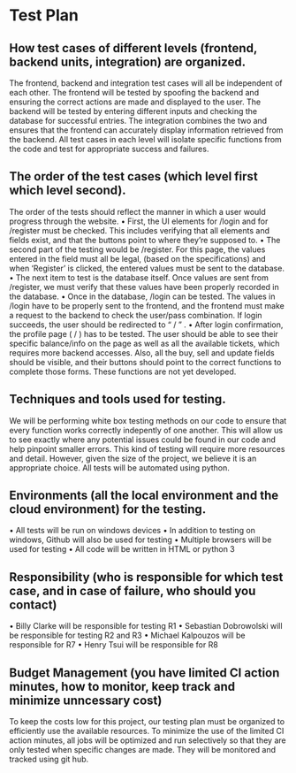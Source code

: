 # Test Plan

## How test cases of different levels (frontend, backend units, integration) are organized.
The frontend, backend and integration test cases will all be independent of each other. The frontend will be tested by spoofing the backend and ensuring the correct actions are made and displayed to the user. The backend will be tested by entering different inputs and checking the database for successful entries. The integration combines the two and ensures that the frontend can accurately display information retrieved from the backend.
All test cases in each level will isolate specific functions from the code and test for appropriate success and failures.

## The order of the test cases (which level first which level second).
The order of the tests should reflect the manner in which a user would progress through the website.
•	First, the UI elements for /login and for /register must be checked. This includes verifying that all elements and fields exist, and that the buttons point to where they’re supposed to. 
•	The second part of the testing would be /register. For this page, the values entered in the field must all be legal, (based on the specifications) and  when ‘Register’ is clicked, the entered values must be sent to the database. 
•	The next item to test is the database itself. Once values are sent from /register, we must verify that these values have been properly recorded in the database. 
•	Once in the database, /login can be tested. The values in /login have to be properly sent to the frontend, and the frontend must make a request to the backend to check the user/pass combination. If login succeeds, the user should be redirected to “ / ” . 
•	After login confirmation, the profile page ( / ) has to be tested. The user should be able to see their specific balance/info on the page as well as all the available tickets, which requires more backend accesses. Also, all the buy, sell and update fields should be visible, and their buttons should point to the correct functions to complete those forms. These functions are not yet developed. 

## Techniques and tools used for testing.
We will be performing white box testing methods on our code to ensure that every function works correctly indepently of one another. This will allow us to see exactly where any potential issues could be found in our code and help pinpoint smaller errors. This kind of testing will require more resources and detail. However, given the size of the project, we believe it is an appropriate choice. All tests will be automated using python.

## Environments (all the local environment and the cloud environment) for the testing.
•	All tests will be run on windows devices
•	In addition to testing on windows, Github will also be used for testing
•	Multiple browsers will be used for testing
•	All code will be written in HTML or python 3

## Responsibility (who is responsible for which test case, and in case of failure, who should you contact)
•	Billy Clarke will be responsible for testing R1
•	Sebastian Dobrowolski will be responsible for testing R2 and R3
•	Michael Kalpouzos will be responsible for R7
•	Henry Tsui will be responsible for R8

## Budget Management (you have limited CI action minutes, how to monitor, keep track and minimize unncessary cost)
To keep the costs low for this project, our testing plan must be organized to efficiently use the available resources. To minimize the use of the limited CI action minutes, all jobs will be optimized and run selectively so that they are only tested when specific changes are made. They will be monitored and tracked using git hub.
